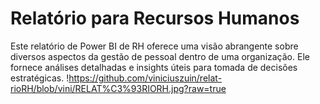 # Relatório para Recursos Humanos
Este relatório de Power BI de RH oferece uma visão abrangente sobre diversos aspectos da gestão de pessoal dentro de uma organização. Ele fornece análises detalhadas e insights úteis para tomada de decisões estratégicas.
!https://github.com/viniciuszuin/relat-rioRH/blob/vini/RELAT%C3%93RIORH.jpg?raw=true
